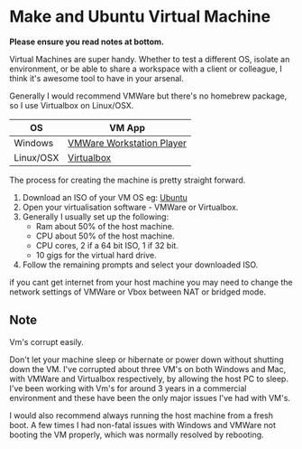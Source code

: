 # Make and Ubuntu Virtual Machine

**Please ensure you read notes at bottom.**

Virtual Machines are super handy. Whether to test a different OS, isolate an environment, or be able to share a workspace with a client or colleague, I think it's awesome tool to have in your arsenal.

Generally I would recommend VMWare but there's no homebrew package, so I use Virtualbox on Linux/OSX.

| OS | VM App |
|---|---|
| Windows | [VMWare Workstation Player](https://my.vmware.com/en/web/vmware/free#desktop_end_user_computing/vmware_workstation_player/12_0) |
| Linux/OSX | [Virtualbox](../mac/setting-up/README.md) |

The process for creating the machine is pretty straight forward.

1. Download an ISO of your VM OS eg: [Ubuntu](https://www.ubuntu.com/download/alternative-downloads)
1. Open your virtualisation software - VMWare or Virtualbox.
1. Generally I usually set up the following:
    - Ram about 50% of the host machine.
    - CPU about 50% of the host machine.
    - CPU cores, 2 if a 64 bit ISO, 1 if 32 bit.
    - 10 gigs for the virtual hard drive.
1. Follow the remaining prompts and select your downloaded ISO.

if you cant get internet from your host machine you may need to change the network settings of VMWare or Vbox between NAT or  bridged mode.

## Note

Vm's corrupt easily.

Don't let your machine sleep or hibernate or power down without shutting down the VM. I've corrupted about three VM's on both Windows and Mac, with VMWare and Virtualbox respectively, by allowing the host PC to sleep. I've been working with Vm's for around 3 years in a commercial environment and these have been the only major issues I've had with VM's.

I would also recommend always running the host machine from a fresh boot. A few times I had non-fatal issues with Windows and VMWare not booting the VM properly, which was normally resolved by rebooting.
